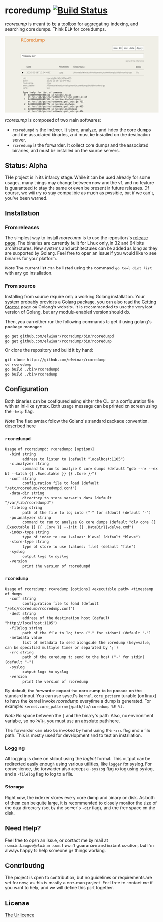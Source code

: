 # rcoredump [![Build Status](https://travis-ci.org/elwinar/rcoredump.svg?branch=master)](https://travis-ci.org/elwinar/rcoredump)

_rcoredump_ is meant to be a toolbox for aggregating, indexing, and searching
core dumps. Think ELK for core dumps.

![screenshot](screenshot.png)

_rcoredump_ is composed of two main softwares:

- `rcoredumpd` is the indexer. It store, analyze, and index the core
  dumps and the associated binaries, and must be installed on the destination
  server.
- `rcoredump` is the forwarder. It collect core dumps and the associated
  binaries, and must be installed on the source servers.


## Status: Alpha

THe project is in its infancy stage. While it can be used already for some
usages, many things may change between now and the v1, and no feature is
guaranteed to stay the same or even be present in future releases. Of course,
we will try to stay compatible as much as possible, but if we can't, you've
been warned.

## Installation

### From releases

The simplest way to install _rcoredump_ is to use the repository's [release
page](https://github.com/elwinar/rcoredump/releases). The binaries are
currently built for Linux only, in 32 and 64 bits architectures. New systems
and architectures can be added as long as they are supported by Golang. Feel
free to open an issue if you would like to see binaries for your platform.

*Note* The current list can be listed using the command `go tool dist list`
with any go installation.

### From source

Installing from source require only a working Golang installation. Your system
probably provides a Golang package, you can also read the [Getting
Started](https://golang.org/doc/install) page on Golang's website. It is
recommended to use the very last version of Golang, but any module-enabled
version should do.

Then, you can either run the following commands to get it using golang's
package manager:

	go get github.com/elwinar/rcoredump/bin/rcoredumpd
	go get github.com/elwinar/rcoredump/bin/rcoredump

Or clone the repository and build it by hand:

	git clone https://github.com/elwinar/rcoredump
	cd rcoredump
	go build ./bin/rcoredumpd
	go build ./bin/rcoredump

## Configuration

Both binaries can be configured using either the CLI or a configuration file
with an ini-like syntax. Both usage message can be printed on screen using the
`-help` flag.

*Note* The flag syntax follow the Golang's standard package convention,
described [here](https://golang.org/pkg/flag/#hdr-Command_line_flag_syntax).

### `rcoredumpd`

```
Usage of rcoredumpd: rcoredumpd [options]
  -bind string
        address to listen to (default "localhost:1105")
  -c.analyzer string
        command to run to analyze C core dumps (default "gdb --nx --ex bt --batch {{ .Executable }} {{ .Core }}")
  -conf string
        configuration file to load (default "/etc/rcoredump/rcoredumpd.conf")
  -data-dir string
        directory to store server's data (default "/var/lib/rcoredumpd")
  -filelog string
        path of the file to log into ("-" for stdout) (default "-")
  -go.analyzer string
        command to run to analyze Go core dumps (default "dlv core {{ .Executable }} {{ .Core }} --init {{ .DataDir}}/delve.cmd")
  -index-type string
        type of index to use (values: bleve) (default "bleve")
  -store-type string
        type of store to use (values: file) (default "file")
  -syslog
        output logs to syslog
  -version
        print the version of rcoredumpd
```

### `rcoredump`

```
Usage of rcoredump: rcoredump [options] <executable path> <timestamp of dump>
  -conf string
        configuration file to load (default "/etc/rcoredump/rcoredump.conf")
  -dest string
        address of the destination host (default "http://localhost:1105")
  -filelog string
        path of the file to log into ("-" for stdout) (default "-")
  -metadata value
        list of metadata to send alongside the coredump (key=value, can be specified multiple times or separated by ';')
  -src string
        path of the coredump to send to the host ("-" for stdin) (default "-")
  -syslog
        output logs to syslog
  -version
        print the version of rcoredump
```

By default, the forwarder expect the core dump to be passed on the standard
input. You can use sysctl's `kernel.core_pattern` tunable (on linux) to have
the kernel invoke _rcoredump_ everytime a dump is generated. For example:
`kernel.core_pattern=|/path/to/rcoredump %E %t`.

*Note* No space between the `|` and the binary's path. Also, no environment
variable, so no `PATH`, you must use an absolute path here.

The forwarder can also be invoked by hand using the `-src` flag and a file
path. This is mostly used for development and to test an installation.

### Logging

All logging is done on stdout using the _logfmt_ format. This output can be
redirected easily enough using various utilities, like `logger` for syslog. For
convenience, the forwarder also accept a `-syslog` flag to log using syslog, and
a `-filelog` flag to log to a file.

### Storage

Right now, the indexer stores every core dump and binary on disk. As both of
them can be quite large, it is recommended to closely monitor the size of the
data directory (set  by the server's `-dir` flag), and the free space on the
disk.

## Need Help?

Feel free to open an issue, or contact me by mail at
`romain.baugue@elwinar.com`. I won't guarantee and instant solution, but I'm
always happy to help someone ge things working.

## Contributing

The project is open to contribution, but no guidelines or requirements are set
for now, as this is mostly a one-man project. Feel free to contact me if you
want to help, and we will define this part together.

## License

[The Unlicence](./LICENSE)
